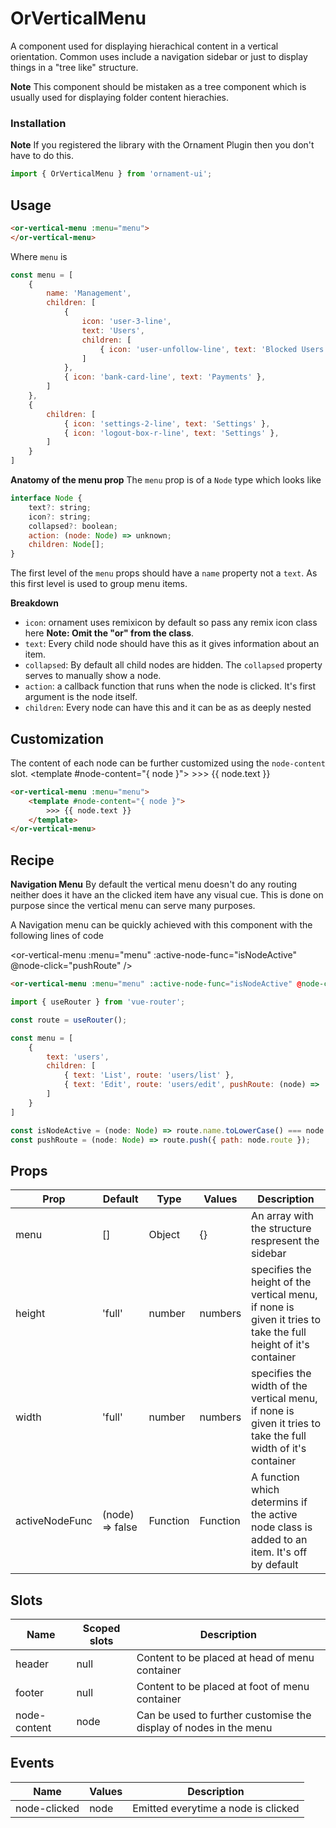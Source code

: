 # OrVerticalMenu
A component used for displaying hierachical content in a vertical orientation. 
Common uses include a navigation sidebar or just to display things in a "tree like" structure.

**Note** This component should be mistaken as a tree component which is usually used for displaying 
folder content hierachies. 

### Installation

**Note** If you registered the library with the Ornament Plugin then you don't have to do this.

```javascript
import { OrVerticalMenu } from 'ornament-ui';
```


## Usage
<or-vertical-menu :menu="menu">
</or-vertical-menu>

```html
<or-vertical-menu :menu="menu">
</or-vertical-menu>
```

Where `menu` is
```javascript
const menu = [
    {
        name: 'Management',
        children: [
            { 
                icon: 'user-3-line', 
                text: 'Users',
                children: [
                    { icon: 'user-unfollow-line', text: 'Blocked Users' },
                ]
            },
            { icon: 'bank-card-line', text: 'Payments' },
        ]
    },
    {
        children: [
            { icon: 'settings-2-line', text: 'Settings' },
            { icon: 'logout-box-r-line', text: 'Settings' },
        ]
    }
]
```

**Anatomy of the menu prop**
The `menu` prop is of a `Node` type which looks like
```javascript
interface Node {
	text?: string;
	icon?: string;
	collapsed?: boolean;
	action: (node: Node) => unknown;
	children: Node[];
}
```

The first level of the `menu` props should have a `name` property not a `text`. As this first level is used to group menu items. 

**Breakdown**
- `icon`: ornament uses remixicon by default so pass any remix icon class here **Note: Omit the "or" from the class**.
- `text`: Every child node should have this as it gives information about an item. 
- `collapsed`: By default all child nodes are hidden. The `collapsed` property serves to manually show a node.
- `action`: a callback function that runs when the node is clicked. It's first argument is the node itself.
- `children`: Every node can have this and it can be as as deeply nested 


## Customization
The content of each node can be further customized using the `node-content` slot.
<or-vertical-menu :menu="menu">
    <template #node-content="{ node }">
        >>> {{ node.text }}
    </template>
</or-vertical-menu>

```html
<or-vertical-menu :menu="menu">
    <template #node-content="{ node }">
        >>> {{ node.text }}
    </template>
</or-vertical-menu>
```

## Recipe
**Navigation Menu**
By default the vertical menu doesn't do any routing neither does it have an the clicked item have any visual cue.
This is done on purpose since the vertical menu can serve many purposes.

A Navigation menu can be quickly achieved with this component with the following lines of code 

<or-vertical-menu :menu="menu" :active-node-func="isNodeActive" @node-click="pushRoute" />

```html
<or-vertical-menu :menu="menu" :active-node-func="isNodeActive" @node-click="pushRoute" />
```

```javascript
import { useRouter } from 'vue-router';

const route = useRouter();

const menu = [
    {
        text: 'users',
        children: [
            { text: 'List', route: 'users/list' },
            { text: 'Edit', route: 'users/edit', pushRoute: (node) =>  }
        ]
    }
]

const isNodeActive = (node: Node) => route.name.toLowerCase() === node.text.toLowerCase();
const pushRoute = (node: Node) => route.push({ path: node.route });
```

## Props
| Prop | Default | Type | Values | Description
|--|--|--|--|--|
| menu | [] | Object | {} | An array with the structure respresent the sidebar 
| height | 'full' | number | numbers | specifies the height of the vertical menu, if none is given it tries to take the full height of it's container
| width | 'full' | number | numbers | specifies the width of the vertical menu, if none is given it tries to take the full width of it's container
| activeNodeFunc | (node) => false | Function | Function | A function which determins if the active node class is added to an item. It's off by default

## Slots
| Name | Scoped slots | Description
|--|--|--|
| header | null | Content to be placed at head of menu container
| footer | null | Content to be placed at foot of menu container
| node-content | node | Can be used to further customise the display of nodes in the menu

## Events
| Name | Values | Description
|--|--|--|
| node-clicked | node | Emitted everytime a node is clicked

<script>
import { defineComponent } from 'vue';

export default defineComponent({
    setup() {
        const menu = [
            { 
                name: 'Management',
                children: [
                    { 
                        icon: 'user-3-line', 
                        text: 'Users',
                        children: [
                            { icon: 'user-unfollow-line', text: 'Blocked Users' },
                        ]
                    },
                    { icon: 'bank-card-line', text: 'Payments' },
                ]
            },
            {
                children: [
                    { icon: 'settings-2-line', text: 'Settings' },
                    { icon: 'logout-box-r-line', text: 'Settings' },
                ]
	        }
        ]

        return { menu }
    }
})
</script>